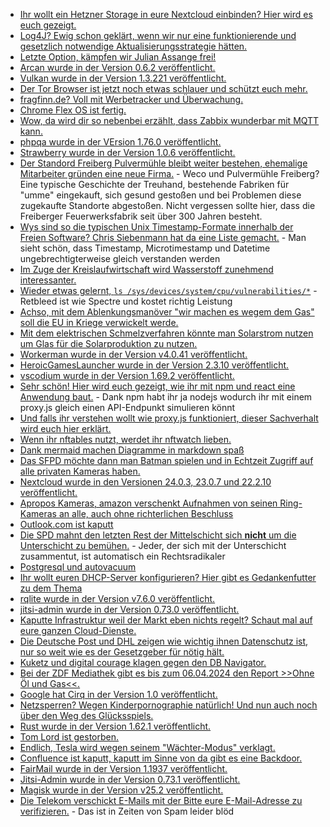 * [Ihr wollt ein Hetzner Storage in eure Nextcloud einbinden? Hier wird es euch gezeigt.](https://goneuland.de/nextcloud-hetzner-storage-share-per-webdav-unter-debian-linux-einbinden/)
* [Log4J? Ewig schon geklärt, wenn wir nur eine funktionierende und gesetzlich notwendige Aktualisierungsstrategie hätten.](https://www.borncity.com/blog/2022/07/17/log4j-schwachstelle-mittelstand-schlft-dhs-sieht-problem-fr-jahre/)
* [Letzte Option, kämpfen wir Julian Assange frei!](https://weltnetz.tv/video/2708-kaempfen-wir-julian-assange-frei)
* [Arcan wurde in der Version 0.6.2 veröffentlicht.](https://www.phoronix.com/scan.php?page=news_item&px=Arcan-0.6.2-Released)
* [Vulkan wurde in der Version 1.3.221 veröffentlicht.](https://www.phoronix.com/scan.php?page=news_item&px=Vulkan-1.3.221)
* [Der Tor Browser ist jetzt noch etwas schlauer und schützt euch mehr.](https://www.bleepingcomputer.com/news/security/tor-browser-now-bypasses-internet-censorship-automatically/)
* [fragfinn.de? Voll mit Werbetracker und Überwachung.](https://www.kuketz-blog.de/fragfinn-de-tracking-via-google-analytics-auf-suchmaschine-fuer-kinder/)
* [Chrome Flex OS ist fertig.](https://www.borncity.com/blog/2022/07/15/chromeos-flex-ist-fertig/)
* [Wow, da wird dir so nebenbei erzählt, dass Zabbix wunderbar mit MQTT kann.](https://blog.zabbix.com/whats-up-home-the-relaxing-breeze/22031/)
* [phpqa wurde in der VErsion 1.76.0 veröffentlicht.](https://github.com/jakzal/phpqa/releases/tag/v1.76.0)
* [Strawberry wurde in der Version 1.0.6 veröffentlicht.](https://github.com/strawberrymusicplayer/strawberry/releases/tag/1.0.6)
* [Der Standord Freiberg Pulvermühle bleibt weiter bestehen, ehemalige Mitarbeiter gründen eine neue Firma.](https://www.mdr.de/video/mdr-videos/a/video-639148.html) - Weco und Pulvermühle Freiberg? Eine typische Geschichte der Treuhand, bestehende Fabriken für "umme" eingekauft, sich gesund gestoßen und bei Problemen diese zugekaufte Standorte abgestoßen. Nicht vergessen sollte hier, dass die Freiberger Feuerwerksfabrik seit über 300 Jahren besteht.
* [Wys sind so die typischen Unix Timestamp-Formate innerhalb der Freien Software? Chris Siebenmann hat da eine Liste gemacht.](https://utcc.utoronto.ca/~cks/space/blog/sysadmin/LogTimestampFormats) - Man sieht schön, dass Timestamp, Microtimestamp und Datetime ungebrechtigterweise gleich verstanden werden
* [Im Zuge der Kreislaufwirtschaft wird Wasserstoff zunehmend interessanter.](https://www.sonnenseite.com/de/wissenschaft/material-fuer-wasserstoffspeicher-aus-industrieabfaellen/)
* [Wieder etwas gelernt, `ls /sys/devices/system/cpu/vulnerabilities/*`](https://www.phoronix.com/scan.php?page=article&item=retbleed-benchmark&num=1) - Retbleed ist wie Spectre und kostet richtig Leistung
* [Achso, mit dem Ablenkungsmanöver "wir machen es wegem dem Gas" soll die EU in Kriege verwickelt werde.](https://blog.fefe.de/?ts=9c2b8011)
* [Mit dem elektrischen Schmelzverfahren könnte man Solarstrom nutzen um Glas für die Solarproduktion zu nutzen.](https://www.sonnenseite.com/de/wirtschaft/solarglasproduktion-ohne-gas-mit-100-gruenem-strom/)
* [Workerman wurde in der Version v4.0.41 veröffentlicht.](https://github.com/walkor/workerman/releases/tag/v4.0.41)
* [HeroicGamesLauncher wurde in der Version 2.3.10 veröffentlicht.](https://github.com/Heroic-Games-Launcher/HeroicGamesLauncher/releases/tag/v2.3.10)
* [vscodium wurde in der Version 1.69.2 veröffentlicht.](https://github.com/VSCodium/vscodium/releases/tag/1.69.2)
* [Sehr schön! Hier wird euch gezeigt, wie ihr mit npm und react eine Anwendung baut.](https://opensource.com/article/22/7/code-first-react-app) - Dank npm habt ihr ja nodejs wodurch ihr mit einem proxy.js gleich einen API-Endpunkt simulieren könnt
* [Und falls ihr verstehen wollt wie proxy.js funktioniert, dieser Sachverhalt wird euch hier erklärt.](https://opensource.com/article/22/7/javascript-api-express)
* [Wenn ihr nftables nutzt, werdet ihr nftwatch lieben.](https://opensource.com/article/22/7/nftwatch-linux-firewall)
* [Dank mermaid machen Diagramme in markdown spaß](https://mermaid-js.github.io/mermaid)
* [Das SFPD möchte dann man Batman spielen und in Echtzeit Zugriff auf alle privaten Kameras haben.](https://netzpolitik.org/2022/videoueberwachung-polizei-von-san-francisco-will-echtzeit-zugriff-auf-private-kameras/)
* [Nextcloud wurde in den Versionen 24.0.3, 23.0.7 und 22.2.10 veröffentlicht.](https://nextcloud.com/blog/maintenance-releases-24-0-3-23-0-7-and-22-2-10-are-out-update/)
* [Apropos Kameras, amazon verschenkt Aufnahmen von seinen Ring-Kameras an alle, auch ohne richterlichen Beschluss](https://netzpolitik.org/2022/ueberwachungskameras-von-ring-amazon-gibt-aufnahmen-ohne-richterlichen-beschluss-an-polizei/)
* [Outlook.com ist kaputt](https://www.borncity.com/blog/2022/07/18/outlook-com-hat-probleme-18-juli-2022/)
* [Die SPD mahnt den letzten Rest der Mittelschicht sich **nicht** um die Unterschicht zu bemühen.](https://tuxproject.de/blog/2022/07/armsein-ist-rechtsradikal/) - Jeder, der sich mit der Unterschicht zusammentut, ist automatisch ein Rechtsradikaler
* [Postgresql und autovacuum](https://www.percona.com/blog/postgresql-for-mysql-dbas-episode-7-vacuuming-tables/)
* [Ihr wollt euren DHCP-Server konfigurieren? Hier gibt es Gedankenfutter zu dem Thema](https://opensource.com/article/22/7/configure-dhcp-server)
* [rqlite wurde in der Version v7.6.0 veröffentlicht.](https://github.com/rqlite/rqlite/releases/tag/v7.6.0)
* [jitsi-admin wurde in der Version 0.73.0 veröffentlicht.](https://github.com/H2-invent/jitsi-admin/releases/tag/0.73.0)
* [Kaputte Infrastruktur weil der Markt eben nichts regelt? Schaut mal auf eure ganzen Cloud-Dienste.](https://www.borncity.com/blog/2022/07/20/hitzewelle-zwingt-cloud-von-google-und-oracle-in-uk-die-knie/)
* [Die Deutsche Post und DHL zeigen wie wichtig ihnen Datenschutz ist, nur so weit wie es der Gesetzgeber für nötig hält.](https://www.kuketz-blog.de/post-dhl-app-reaktion-der-deutschen-post-liegt-vor/)
* [Kuketz und digital courage klagen gegen den DB Navigator.](https://www.kuketz-blog.de/db-navigator-wir-klagen-gegen-die-deutsche-bahn/)
* [Bei der ZDF Mediathek gibt es bis zum 06.04.2024 den Report >>Ohne Öl und Gas<<.](https://www.sonnenseite.com/de/tipps/ohne-oel-und-gas-die-energie-von-morgen/)
* [Google hat Cirq in der Version 1.0 veröffentlicht.](https://lwn.net/Articles/901832/)
* [Netzsperren? Wegen Kinderpornographie natürlich! Und nun auch noch über den Weg des Glücksspiels.](https://netzpolitik.org/2022/rundbrief-neue-gluecksspielbehoerde-draengt-provider-zu-netzsperren/)
* [Rust wurde in der Version 1.62.1 veröffentlicht.](https://blog.rust-lang.org/2022/07/19/Rust-1.62.1.html)
* [Tom Lord ist gestorben.](https://lwn.net/Articles/901807/)
* [Endlich, Tesla wird wegen seinem "Wächter-Modus" verklagt.](https://netzpolitik.org/2022/datenschutz-verbraucherschuetzerinnen-klagen-gegen-teslas-waechter-funktion/)
* [Confluence ist kaputt, kaputt im Sinne von da gibt es eine Backdoor.](https://blog.fefe.de/?ts=9c26a48a)
* [FairMail wurde in der Version 1.1937 veröffentlicht.](https://github.com/M66B/FairEmail/releases/tag/1.1937)
* [Jitsi-Admin wurde in der Version 0.73.1 veröffentlicht.](https://github.com/H2-invent/jitsi-admin/releases/tag/0.73.1)
* [Magisk wurde in der Version v25.2 veröffentlicht.](https://github.com/topjohnwu/Magisk/releases/tag/v25.2)
* [Die Telekom verschickt E-Mails mit der Bitte eure E-Mail-Adresse zu verifizieren.](https://www.borncity.com/blog/2022/07/21/telekom-besttigungsmail-wenn-es-wie-phishing-ausschaut/) - Das ist in Zeiten von Spam leider blöd
